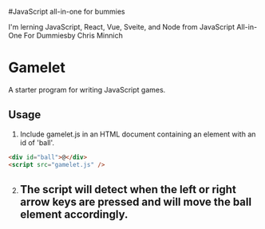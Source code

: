 #JavaScript all-in-one for bummies

I'm lerning JavaScript, React, Vue, Sveite, and Node from JavaScript All-in-One For Dummiesby Chris Minnich

# Gamelet

A starter program for writing JavaScript games.

## Usage

1. Include gamelet.js in an HTML document containing an element with an id of 'ball'.

```html
<div id="ball">@</div>
<script src="gamelet.js" />
```

2. ## The script will detect when the left or right arrow keys are pressed and will move the ball element accordingly.
